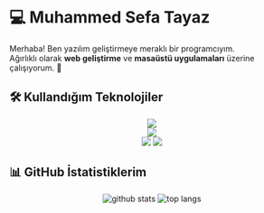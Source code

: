 # 💻 Muhammed Sefa Tayaz

Merhaba! Ben yazılım geliştirmeye meraklı bir programcıyım.  
Ağırlıklı olarak **web geliştirme** ve **masaüstü uygulamaları** üzerine çalışıyorum. 🚀  

## 🛠️ Kullandığım Teknolojiler

<p align="center">
  <!-- Web -->
  <img src="https://skillicons.dev/icons?i=html,css,scss,js,vue" /><br>
  <!-- Backend -->
  <img src="https://skillicons.dev/icons?i=cs,dotnet,php,python" /><br>
  <!-- Database -->
  <img src="https://skillicons.dev/icons?i=mysql" />
  <img src="https://img.shields.io/badge/MSSQL-CC2927?style=for-the-badge&logo=microsoft-sql-server&logoColor=white" />
</p>

## 📊 GitHub İstatistiklerim
<p align="center">
  <img src="https://github-readme-stats.vercel.app/api?username=MuhammedSefaT&show_icons=true&theme=radical" alt="github stats" />
  <img src="https://github-readme-stats.vercel.app/api/top-langs/?username=MuhammedSefaT&layout=compact&theme=radical" alt="top langs" />
</p>
